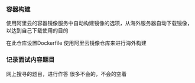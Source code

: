 ### 容器构建

使用阿里云的容器镜像服务中自动构建镜像的选项，从海外服务器自动下载镜像，以达到自己下载使用的目的

在此仓库设置Dockerfile 使用阿里云镜像仓库来进行海外构建

### 记录面试内容题目
网上搜寻的题目，进行作答
很多不会的，不会的空着
